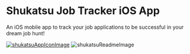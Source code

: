 # Shukatsu Job Tracker iOS App
An iOS mobile app to track your job applications to be successful in your dream job hunt! 


[![shukatsuAppIconImage](https://user-images.githubusercontent.com/66197018/166938128-c5042923-1d66-4f7b-9f2e-09726626d17d.png)](https://apps.apple.com/de/app/shukatsu-job-tracker/id1622574153?l=en)
![shukatsuReadmeImage](https://user-images.githubusercontent.com/66197018/166935561-0166fe10-5a97-44c3-9cc3-96c0180cfb29.png)
